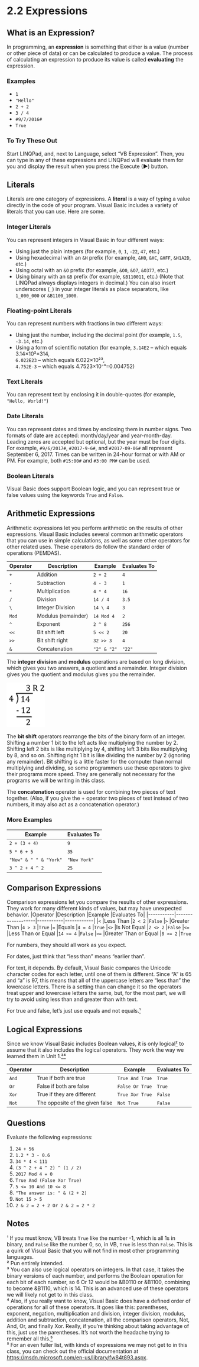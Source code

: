 # 2.2 Expressions
## What is an Expression?
In programming, an **expression** is something that either is a value (number or other piece of data) or can be calculated to produce a value. The process of calculating an expression to produce its value is called **evaluating** the expression.
### Examples
* `1`
* `"Hello"`
* `2 + 2`
* `3 / 4`
* `#9/7/2016#`
* `True`
### To Try These Out
Start LINQPad, and, next to Language, select “VB Expression”. Then, you can type in any of these expressions and LINQPad will evaluate them for you and display the result when you press the Execute (▶) button.

## Literals
Literals are one category of expressions. A **literal** is a way of typing a value directly in the code of your program. Visual Basic includes a variety of literals that you can use. Here are some.

### Integer Literals
You can represent integers in Visual Basic in four different ways:
* Using just the plain integers (for example, `0`, `1`, `-22`, `47`, etc.)
* Using hexadecimal with an `&H` prefix (for example, `&H0`, `&HC`, `&HFF`, `&H1A2D`, etc.)
* Using octal with an `&O` prefix (for example, `&O0`, `&O7`, `&O377`, etc.)
* Using binary with an `&B` prefix (for example, `&B110011`, etc.)
(Note that LINQPad always displays integers in decimal.)
You can also insert underscores (`_`) in your integer literals as place separators, like `1_000_000` or `&B1100_1000`.

### Floating-point Literals
You can represent numbers with fractions in two different ways:
* Using just the number, including the decimal point (for example, `1.5`, `-3.14`, etc.)
* Using a form of scientific notation (for example, `3.14E2` – which equals 3.14×10²=314,\
`6.022E23` – which equals 6.022×10²³,\
`4.752E-3` – which equals 4.7523×10⁻³=0.004752)

### Text Literals
You can represent text by enclosing it in double-quotes (for example, `"Hello, World!"`)

### Date Literals
You can represent dates and times by enclosing them in number signs. Two formats of date are accepted: month/day/year and year-month-day. Leading zeros are accepted but optional, but the year must be four digits. For example, `#9/6/2017#`, `#2017-9-6#`, and `#2017-09-06#` all represent September 6, 2017. Times can be written in 24-hour format or with AM or PM. For example, both `#15:00#` and `#3:00 PM#` can be used.

### Boolean Literals
Visual Basic does support Boolean logic, and you can represent true or false values using the keywords `True` and `False`.

## Arithmetic Expressions
Arithmetic expressions let you perform arithmetic on the results of other expressions. Visual Basic includes several common arithmetic operators that you can use in simple calculations, as well as some other operators for other related uses. These operators do follow the standard order of operations (PEMDAS).

|Operator	|Description	|Example	|Evaluates To|
|-----------|---------------|-----------|------------|
|`+`	|Addition	        |`2 + 2`	|`4`
|`-` 	|Subtraction	    |`4 - 3`	|`1`
|`*`	|Multiplication	    |`4 * 4`	|`16`
|`/`	|Division	        |`14 / 4`	|`3.5`
|`\`	|Integer Division	|`14 \ 4`	|`3`
|`Mod`	|Modulus (remainder)|`14 Mod 4`	|`2`
|`^`	|Exponent	        |`2 ^ 8`	|`256`
|`<<`	|Bit shift left	    |`5 << 2`	|`20`
|`>>`	|Bit shift right	|`32 >> 3`	|`4` 
|`&`	|Concatenation	    |`"2" & "2"`|`"22"`

The **integer division** and **modulus** operations are based on long division, which gives you two answers, a quotient and a remainder. Integer division gives you the quotient and modulus gives you the remainder.

![14 ÷ 4 = 3R2](LongDivision.png)

The **bit shift** operators rearrange the bits of the binary form of an integer. Shifting a number 1 bit to the left acts like multiplying the number by 2. Shifting left 2 bits is like multiplying by 4, shifting left 3 bits like multiplying by 8, and so on. Shifting right 1 bit is like dividing the number by 2 (ignoring any remainder). Bit shifting is a little faster for the computer than normal multiplying and dividing, so some programmers use these operators to give their programs more speed. They are generally not necessary for the programs we will be writing in this class. 

The **concatenation** operator is used for combining two pieces of text together. (Also, if you give the + operator two pieces of text instead of two numbers, it may also act as a concatenation operator.)

### More Examples
|Example                |Evaluates To|
|-----------------------|------------|
|`2 + (3 + 4)`          |`9`
|`5 * 6 + 5`            |`35`
|`"New" & " " & "York"` |`"New York"`
|`3 ^ 2 + 4 ^ 2`        |`25`

## Comparison Expressions
Comparison expressions let you compare the results of other expressions. They work for many different kinds of values, but may have unexpected behavior.
|Operator	|Description	    |Example	|Evaluates To|
|-----------|-------------------|-----------|------------|
|`<`	    |Less Than	        |`2 < 2`	|`False`
|`>`	    |Greater Than	    |`4 > 3`	|`True`
|`=`	    |Equals	            |`4 = 4`	|`True`
|`<>`	    |Is Not Equal	    |`2 <> 2`	|`False`
|`<=`	    |Less Than or Equal	|`14 <= 4`	|`False`
|`>=`	    |Greater Than or Equal	|`8 >= 2`	|`True`

For numbers, they should all work as you expect.

For dates, just think that “less than” means “earlier than”.

For text, it depends. By default, Visual Basic compares the Unicode character codes for each letter, until one of them is different. Since “A” is 65 and “a” is 97, this means that all of the uppercase letters are “less than” the lowercase letters. There is a setting than can change it so the operators treat upper and lowercase letters the same, but, for the most part, we will try to avoid using less than and greater than with text.

For true and false, let’s just use equals and not equals.[¹](#footnote1)

## Logical Expressions
Since we know Visual Basic includes Boolean values, it is only logical[²](#footnote2) to assume that it also includes the logical operators. They work the way we learned them in Unit 1.[³](#footnote3)[⁴](#footnote4)

|Operator	|Description	    				|Example	    		|Evaluates To|
|-----------|-----------------------------------|-----------------------|------------|
|`And`	|True if both are true				|`True And True`	|`True`
|`Or`	|False if both are false			|`False Or True`	|`True`
|`Xor`	|True if they are different			|`True Xor True`	|`False`
|`Not`	|The opposite of the given false	|`Not True`			|`False`

## Questions
Evaluate the following expressions:
1. `24 + 56`
2. `1.2 * 3 - 0.6`
3. `34 * 4 < 111`
4. `(3 ^ 2 + 4 ^ 2) ^ (1 / 2)`
5. `2017 Mod 4 = 0`
6. `True And (False Xor True)`
7. `5 <= 10 And 10 <= 8`
8. `"The answer is: " & (2 + 2)`
9. `Not 15 > 5`
10. `2 & 2 = 2 + 2 Or 2 & 2 = 2 * 2`

## Notes
¹ <a id="footnote1"></a> If you must know, VB treats `True` like the number -1, which is all 1s in binary, and `False` like the number 0, so, in VB, `True` is less than `False`. This is a quirk of Visual Basic that you will not find in most other programming languages.\
² <a id="footnote2"></a> Pun entirely intended.\
³ <a id="footnote3"></a> You can also use logical operators on integers. In that case, it takes the binary versions of each number, and performs the Boolean operation for each bit of each number, so 6 Or 12 would be &B0110 or &B1100, combining to become &B1110, which is 14. This is an advanced use of these operators we will likely not get to in this class.\
⁴ <a id="footnote4"></a> Also, if you really want to know, Visual Basic does have a defined order of operations for all of these operators. It goes like this: parentheses, exponent, negation, multiplication and division, integer division, modulus, addition and subtraction, concatenation, all the comparison operators, Not, And, Or, and finally Xor. Really, if you’re thinking about taking advantage of this, just use the parentheses. It’s not worth the headache trying to remember all this.[⁵](#footnote5)\
⁵ <a id="footnote5"></a> For an even fuller list, with kinds of expressions we may not get to in this class, you can check out the official documentation at https://msdn.microsoft.com/en-us/library/fw84t893.aspx.
